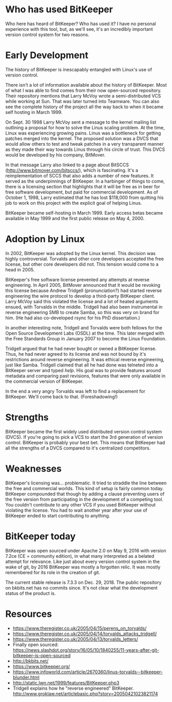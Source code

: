 # Who has used BitKeeper
Who here has heard of BitKeeper? Who has used it? I have no personal experience with this tool, but, as we'll see, it's an incredibly important version control system for two reasons.

# Early Development
The history of BitKeeper is inescapably entangled with Linux's use of version control.

There isn't a lot of information available about the history of BitKeeper. Most of what I was able to find comes from their now open-sourced repository. Their repository mentions that Larry McVoy wrote a semi-distributed VCS while working at Sun. That was later turned into Teamware. You can also see the complete history of the project all the way back to when it became self hosting in March 1999.

On Sept. 30 1998 Larry McVoy sent a message to the kernel mailing list outlining a proposal for how to solve the Linus scaling problem. At the time, Linux was experiencing growing pains. Linus was a bottleneck for getting patches merged into the kernel. The proposed solution was a DVCS that would allow others to test and tweak patches in a very transparent manner as they made their way towards Linus through his circle of trust. This DVCS would be developed by his company, BitMover.

In that message Larry also linked to a page about BitSCCS (http://www.bitmover.com/bitsccs/), which is fascinating. It's a reimplementation of SCCS that also adds a number of new features. It served as the underpinnings of BitKeeper. In a harbinger of things to come, there is a licensing section that highlights that it will be free as in beer for free software development, but paid for commercial development. As of October 1, 1998, Larry estimated that he has lost $118,000 from quitting his job to work on this project with the explicit goal of helping Linus.

BitKeeper became self-hosting in March 1999. Early access betas became available in May 1999 and the first public release on May 4, 2000.

# Adoption by Linux

In 2002, BitKeeper was adopted by the Linux kernel. This decision was highly controversial. Torvalds and other core developers accepted the free license, but other core developers did not. This tension would come to a head in 2005.

BitKeeper's free software license prevented any attempts at reverse engineering. In April 2005, BitMover announced that it would be revoking this license because Andrew Tridgell (pronunciation?) had started reverse engineering the wire protocol to develop a third-party BitKeeper client. Larry McVoy said this violated the license and a lot of heated arguments ensued, with Torvalds in the middle. Tridgell had also been instrumental in reverse engineering SMB to create Samba, so this was very on brand for him. (He had also co-developed rsync for his PhD dissertation.)

In another interesting note, Tridgell and Torvalds were both fellows for the Open Source Development Labs (OSDL) at the time. This later merged with the Free Standards Group in January 2007 to become the Linux Foundation.

Tridgell argued that he had never bought or owned a BitKeeper license. Thus, he had never agreed to its license and was not bound by it's restrictions around reverse engineering. It was ethical reverse engineering, just like Samba. Tridgell claimed that all he had done was telneted into a BitKeeper server and typed _help_. His goal was to provide features around metadata and comparing past revisions, features that were only available in the commercial version of BitKeeper.

In the end a very angry Torvalds was left to find a replacement for BitKeeper. We'll come back to that. (Foreshadowing!)


# Strengths
BitKeeper became the first widely used distributed version control system (DVCS). If you're going to pick a VCS to start the 3rd generation of version control. BitKeeper is probably your best bet. This means that BitKeeper had all the strengths of a DVCS compared to it's centralized competitors.

# Weaknesses
BitKeeper's licensing was... problematic. It tried to straddle the line between the free and commercial worlds. This kind of setup is fairly common today. BitKeeper compounded that though by adding a clause preventing users of the free version from participating in the development of a competing tool. You couldn't contribute to any other VCS if you used BitKeeper without violating the license. You had to wait another year after your use of BitKeeper ended to start contributing to anything.

# BitKeeper today
BitKeeper was open sourced under Apache 2.0 on May 9, 2016 with version 7.2ce (CE = community edition), in what many interpreted as a belated attempt for relevance. Like just about every version control system in the wake of git, by 2016 BitKeeper was mostly a forgotten relic. It was mostly remembered for its role in the creation of git.

The current stable release is 7.3.3 on Dec. 29, 2018. The public repository on bkbits.net has no commits since. It's not clear what the development status of the product is.

# Resources
* https://www.theregister.co.uk/2005/04/15/perens_on_torvalds/
* https://www.theregister.co.uk/2005/04/14/torvalds_attacks_tridgell/
* https://www.theregister.co.uk/2005/04/13/torvalds_letters/
* Finally open sourced: https://news.slashdot.org/story/16/05/10/1840255/11-years-after-git-bitkeeper-is-open-sourced
* http://bkbits.net/
* https://www.bitkeeper.org/
* https://www.infoworld.com/article/2670360/linus-torvalds--bitkeeper-blunder.html
* http://static.lwn.net/1999/features/BitKeeper.php3
* Tridgell explains how he "reverse engineered" BitKeeper. http://www.groklaw.net/articlebasic.php?story=20050421023821174